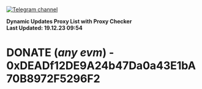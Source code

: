 [![Telegram channel](https://img.shields.io/endpoint?url=https://runkit.io/damiankrawczyk/telegram-badge/branches/master?url=https://t.me/n4z4v0d)](https://t.me/n4z4v0d) 

**Dynamic Updates Proxy List with Proxy Checker**  
**Last Updated: 19.12.23 09:54**

# DONATE (_any evm_) - 0xDEADf12DE9A24b47Da0a43E1bA70B8972F5296F2
